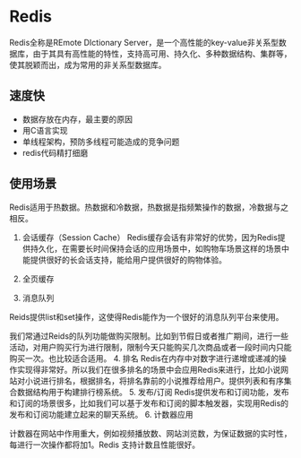 # Redis

Redis全称是REmote DIctionary Server，是一个高性能的key-value非关系型数据库，由于其具有高性能的特性，支持高可用、持久化、多种数据结构、集群等，使其脱颖而出，成为常用的非关系型数据库。

## 速度快

- 数据存放在内存，最主要的原因
- 用C语言实现
- 单线程架构，预防多线程可能造成的竞争问题
- redis代码精打细磨

## 使用场景

Redis适用于热数据。热数据和冷数据，热数据是指频繁操作的数据，冷数据与之相反。

  1. 会话缓存（Session Cache）
  Redis缓存会话有非常好的优势，因为Redis提供持久化，在需要长时间保持会话的应用场景中，如购物车场景这样的场景中能提供很好的长会话支持，能给用户提供很好的购物体验。

  2. 全页缓存

  3. 消息队列

  Reids提供list和set操作，这使得Redis能作为一个很好的消息队列平台来使用。

  我们常通过Reids的队列功能做购买限制。比如到节假日或者推广期间，进行一些活动，对用户购买行为进行限制，限制今天只能购买几次商品或者一段时间内只能购买一次。也比较适合适用。
  4. 排名
  Redis在内存中对数字进行递增或递减的操作实现得非常好。所以我们在很多排名的场景中会应用Redis来进行，比如小说网站对小说进行排名，根据排名，将排名靠前的小说推荐给用户。提供列表和有序集合数据结构用于构建排行榜系统。
  5. 发布/订阅
  Redis提供发布和订阅功能，发布和订阅的场景很多，比如我们可以基于发布和订阅的脚本触发器，实现用Redis的发布和订阅功能建立起来的聊天系统。
  6. 计数器应用

  计数器在网站中作用重大，例如视频播放数、网站浏览数，为保证数据的实时性，每进行一次操作都将加1。Redis 支持计数且性能很好。
